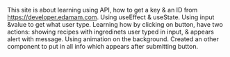 This site is about learning using API, how to get a key & an ID from https://developer.edamam.com.
Using useEffect & useState.
Using input &value to get what user type.
Learning how by clicking on button, have two actions: showing recipes with ingredinets user typed in input, & appears alert with message.
Using animation on the background.
Created an other component to put in all info which appears after submitting button.
